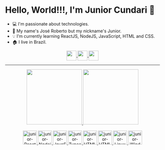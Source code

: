 # Hello, World!!!, I'm Junior Cundari 👋

- 💻 I'm passionate about technologies.
- 👥 My name's José Roberto but my nickname's Junior.
- 💡 I’m currently learning ReactJS, NodeJS, JavaScript, HTML and CSS.
- 🏠 I live in Brazil.


<section>
  <div align="center">
    <a href="https://www.instagram.com/juniiorcundari/" target="_blank">
    <img align="center" height="32" src="https://img.shields.io/badge/juniiorcundari-gray?style=for-the-badge&logo=Instagram&logoColor=white"/>
    </a>
    <a href = "mailto:jrcundari@yahoo.com.br" target="_blank" >
    <img align="center" height="32" src="https://img.shields.io/badge/jrcundari@yahoo.com.br-gray?style=for-the-badge&logo=Yahoo">
    </a>
    <a href="https://www.linkedin.com/in/juniorcundari/" target="_blank">
    <img align="center" height="32" src="https://img.shields.io/badge/Junior%20Cundari-gray?style=for-the-badge&logo=Linkedin" />
    </a>
  </div>
  <hr>
  <div align="center">
    <a href="https://github.com/JuniorCundari">
    <img height="180em" src="https://github-readme-stats.vercel.app/api?username=JuniorCundari&show_icons=true&theme=discord_old_blurple&include_all_commits=true&count_private=true"/>
    <img height="180em" src="https://github-readme-stats.vercel.app/api/top-langs/?username=JuniorCundari&langs_count=8&theme=discord_old_blurple"/>
  </div>
  
  <div style="display: inline_block" align="center"><br>
    <img height="45" alt="junior-Reactjs" src="https://img.shields.io/badge/React.js-191e26?style=for-the-badge&logo=React" />
    <img height="45" alt="junior-Nodejs" src="https://img.shields.io/badge/Node.js-191e26?style=for-the-badge&logo=Node.js" />
    <img height="45" alt="junior-JavaScript" src="https://img.shields.io/badge/JavaScript-191e26?style=for-the-badge&logo=JavaScript" />
    <img height="45" alt="junior-Typescript" src="https://img.shields.io/badge/Typescript-191e26?style=for-the-badge&logo=Typescript" />
    <img height="45" alt="junior-HTML5" src="https://img.shields.io/badge/HTML5-191e26?style=for-the-badge&logo=HTML5" />
    <img height="45" alt="junior-HTML5" src="https://img.shields.io/badge/CSS3-191e26?style=for-the-badge&logo=CSS3&logoColor=1572B6" />
    <img height="45" alt="junior-Linux" src="https://img.shields.io/badge/Linux-191e26?style=for-the-badge&logo=Linux&logoColor=white" />
    <img height="45" alt="junior-Windows" src="https://img.shields.io/badge/Windows-191e26?style=for-the-badge&logo=Windows" />
  </div>
</section>
